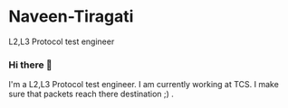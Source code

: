 # Naveen-Tiragati
L2,L3 Protocol test engineer

### Hi there 👋

I'm a L2,L3 Protocol test engineer. I am currently working at TCS. I make sure that packets reach there destination ;) . 
